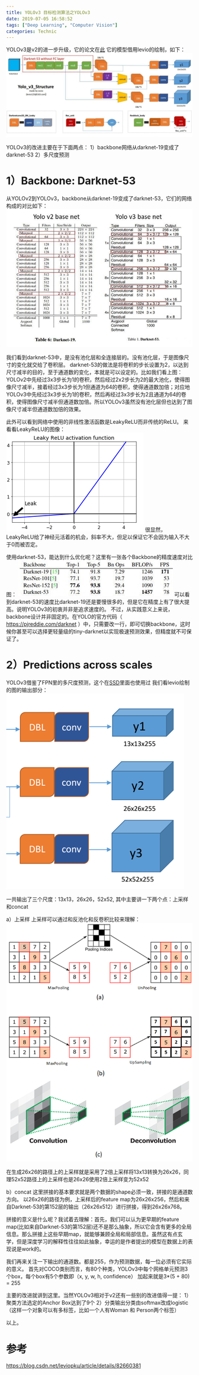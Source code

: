 ```yaml
---
title: YOLOv3 目标检测算法之YOLOv3
date: 2019-07-05 16:58:52
tags: ["Deep Learning", "Computer Vision"]
categories: Technic
---
```


YOLOv3是v2的进一步升级，它的论文在[此](https://arxiv.org/pdf/1804.02767.pdf)
它的模型借用levio的绘制，如下：
![](/uploads/YOLOv3_1.png)

YOLOv3的改进主要在于下面两点：
1）backbone网络从darknet-19变成了darknet-53
2）多尺度预测


# 1）Backbone: Darknet-53

从YOLOv2到YOLOv3，backbone从darknet-19变成了darknet-53，它们的网络构成的对比如下：
![](/uploads/YOLOv3_2.png)

我们看到darknet-53中，是没有池化层和全连接层的。没有池化层，于是图像尺寸的变化就交给了卷积层。
darknet-53的做法是将卷积的步长设置为2，以达到尺寸减半的目的，至于通道数的变化，本就是可以设定的。比如我们看上图：YOLOv2中先经过3x3步长为1的卷积，然后经过2x2步长为2的最大池化，使得图像尺寸减半，接着经过3x3步长为1但通道为64的卷积，使得通道数加倍；对应地YOLOv3中先经过3x3步长为1的卷积，然后再经过3x3步长为2且通道为64的卷积，使得图像尺寸减半但通道数加倍。所以YOLOv3虽然没有池化层但也达到了图像尺寸减半但通道数加倍的效果。

此外可以看到网络中使用的非线性激活函数是LeakyReLU而非传统的ReLU。
来看看LeakyReLU的图像：
![](/uploads/YOLOv3_6.png)
很显然，LeakyReLU给了神经元活着的机会，斜率不大，但足以保证它不会因为输入不大于0而被否定。

使用darknet-53，能达到什么优化呢？这里有一张各个Backbone的精度速度对比图：
![](/uploads/YOLOv3_3.png)
可以看到darknet-53的速度比darknet-19还是要慢很多的，但是它在精度上有了很大提高。说明YOLOv3的初衷并非是追求速度的。
不过，从实践意义上来说，backbone设计并非固定的。在YOLO的官方代码（ https://pjreddie.com/darknet ）中，只需要改一行，即可切换backbone，这时候你甚至可以选择更轻量级的tiny-darknet以实现极速预测效果，但精度就不可保证了。

# 2）Predictions across scales

YOLOv3借鉴了FPN里的多尺度预测，这个在[SSD](https://dorianzi.github.io/2019/06/09/SSD)里面也使用过
我们看levio绘制的图的输出部分：
![](/uploads/YOLOv3_4.png)

一共输出了三个尺度：13x13，26x26，52x52, 其中主要讲一下两个点：上采样和concat

a）上采样
上采样可以通过和反池化和反卷积比较来理解：
![](/uploads/YOLOv3_5.png)

在生成26x26的路径上的上采样就是采用了2倍上采样将13x13转换为26x26，同理52x52路径上的上采样也是26x26使用2倍上采样变为52x52

b）concat
这里拼接的基本要求就是两个数据的shape必须一致，拼接的是通道数方向。
以26x26的路径为例，上采样后的feature map为26x26x256，然后和来自Darknet-53的第152层的输出（26x26x512）进行拼接，得到26x26x768。

拼接的意义是什么呢？我试着去理解：首先，我们可以认为更早期的feature map(比如来自Darknet-53的第152层)还不是那么抽象，所以它会含有更多的全局信息。那么拼接上这些早期map，就能够兼顾全局和局部信息。虽然这有点玄学，但是深度学习的解释性往往如此抽象，幸运的是作者提出的模型在数据上的表现说是work的。

我们再来关注一下输出的通道数。都是255，作为预测数据，每一位必须有它实际的意义。
首先对COCO类别而言，有80个种类，YOLOv3中每个网格单元预测3个box，每个box有5个参数即（x, y, w, h, confidence）
加起来就是3\*(5 + 80) = 255

主要的改进就讲到这里。当然YOLOv3相对于v2还有一些别的改进值得一提：
1）聚类方法选定的Anchor Box达到了9个
2）分类输出分类由softmax改成logistic（这样一个对象可以有多标签，比如一个人有Woman 和 Person两个标签）

以上。


# 参考

https://blog.csdn.net/leviopku/article/details/82660381